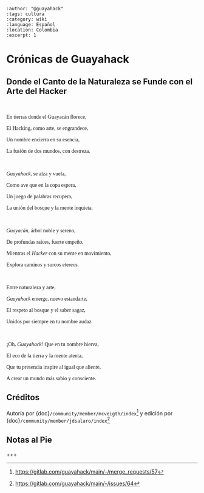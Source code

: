 ```{post} 2023-07-29
:author: "@guayahack"
:tags: cultura
:category: wiki
:language: Español
:location: Colombia
:excerpt: 1
```

# Crónicas de Guayahack

## Donde el Canto de la Naturaleza se Funde con el Arte del Hacker

<br/>

<span style="font-family: Space Mono;">

En tierras donde el Guayacán florece,

El Hacking, como arte, se engrandece,

Un nombre encierra en su esencia,

La fusión de dos mundos, con destreza.

<br/>

*Guayahack*, se alza y vuela,

Como ave que en la copa espera,

Un juego de palabras recupera,

La unión del bosque y la mente inquieta.

<br/>

*Guayacán*, árbol noble y sereno,

De profundas raíces, fuerte empeño,

Mientras el *Hacker* con su mente en movimiento,

Explora caminos y surcos etereos.

<br/>

Entre naturaleza y arte,

*Guayahack* emerge, nuevo estandarte,

El respeto al bosque y el saber sagaz,

Unidos por siempre en tu nombre audaz

<br/>

¡Oh, *Guayahack*! Que en tu nombre hierva,

El eco de la tierra y la mente atenta,

Que tu presencia inspire al igual que aliente,

A crear un mundo más sabio y consciente.

</span>

## Créditos

Autoría por {doc}`/community/member/mcveigth/index`[^GGPOEMAMERGE] y edición por {doc}`/community/member/jdsalaro/index`[^GGPOEMAISSUE]

## Notas al Pie

+++

[^GGPOEMAMERGE]:https://gitlab.com/guayahack/main/-/merge_requests/57
[^GGPOEMAISSUE]:https://gitlab.com/guayahack/main/-/issues/64

